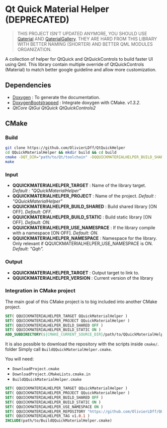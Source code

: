 Qt Quick Material Helper (DEPRECATED)
===============

> THIS PROJECT ISN'T UPDATED ANYMORE, YOU SHOULD USE [Qaterial](https://github.com/OlivierLDff/Qaterial) AND [QaterialGallery](https://github.com/OlivierLDff/QaterialGallery). THEY ARE HARD FROM THIS LIBRARY WITH BETTER NAMING (SHORTER) AND BETTER QML MODULES ORGANIZATION.

A collection of helper for QtQuick and QtQuickControls to build faster UI using Qml. This library contain multiple override of QtQuickControls (Material) to match better google guideline and allow more customization.

## Dependencies

- [Doxygen](https://github.com/doxygen/doxygen) : To generate the documentation.
- [DoxygenBootstrapped](https://github.com/OlivierLDff/DoxygenBootstrapped) : Integrate doxygen with CMake. *v1.3.2*.
- *QtCore QtGui QtQuick QtQuickControls2*

## CMake

### Build

```bash
git clone https://github.com/OlivierLDff/QtQuickHelper
cd QQuickMaterialHelper && mkdir build && cd build
cmake -DQT_DIR="path/to/Qt/toolchain" -DQQUICKMATERIALHELPER_BUILD_SHARED=ON -DQQUICKMATERIALHELPER_USE_NAMESPACE=ON -DQQUICKMATERIALHELPER_BUILD_DOC=ON ..
make
```

### Input

- **QQUICKMATERIALHELPER_TARGET** : Name of the library target. *Default : "QQuickMaterialHelper"*
- **QQUICKMATERIALHELPER_PROJECT** : Name of the project. *Default : "QQuickMaterialHelper"*
- **QQUICKMATERIALHELPER_BUILD_SHARED** : Build shared library [ON OFF]. *Default: OFF.*
- **QQUICKMATERIALHELPER_BUILD_STATIC** : Build static library [ON OFF]. *Default: ON.*
- **QQUICKMATERIALHELPER_USE_NAMESPACE** : If the library compile with a namespace [ON OFF]. *Default: ON.*
- **QQUICKMATERIALHELPER_NAMESPACE** : Namespace for the library. Only relevant if QQUICKMATERIALHELPER_USE_NAMESPACE is ON. *Default: "Qqh".*

### Output

- **QQUICKMATERIALHELPER_TARGET** : Output target to link to.
- **QQUICKMATERIALHELPER_VERSION** : Current version of the library

### Integration in CMake project

The main goal of this CMake project is to big included into another CMake project.

```cmake
SET( QQUICKMATERIALHELPER_TARGET QQuickMaterialHelper )
SET( QQUICKMATERIALHELPER_PROJECT QQuickMaterialHelper )
SET( QQUICKMATERIALHELPER_BUILD_SHARED OFF )
SET( QQUICKMATERIALHELPER_BUILD_STATIC ON )
ADD_SUBDIRECTORY(${CMAKE_CURRENT_SOURCE_DIR}/path/to/QQuickMaterialHelper ${CMAKE_CURRENT_BINARY_DIR}/QQuickMaterialHelper_Build)
```

It is also possible to download the repository with the scripts inside `cmake/`. folder Simply call `BuildQQuickMaterialHelper.cmake`.

You will need:

- `DownloadProject.cmake`
- `DownloadProject.CMakeLists.cmake.in`
- `BuildQQuickMaterialHelper.cmake`

```cmake
SET( QQUICKMATERIALHELPER_TARGET QQuickMaterialHelper )
SET( QQUICKMATERIALHELPER_PROJECT QQuickMaterialHelper )
SET( QQUICKMATERIALHELPER_BUILD_SHARED OFF )
SET( QQUICKMATERIALHELPER_BUILD_STATIC ON )
SET( QQUICKMATERIALHELPER_USE_NAMESPACE ON )
SET( QQUICKMATERIALHELPER_REPOSITORY "https://github.com/OlivierLDff/QQuickMaterialHelper.git" )
SET( QQUICKMATERIALHELPER_TAG v1.0.1 )
INCLUDE(path/to/BuildQQuickMaterialHelper.cmake)
```
